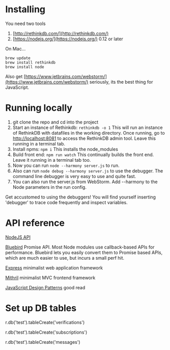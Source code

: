 

# Installing

You need two tools

1. [http://rethinkdb.com/](http://rethinkdb.com/)
2. [https://nodejs.org/](https://nodejs.org/) 0.12 or later

On Mac...
    
    brew update   
    brew install rethinkdb    
    brew install node

Also get [https://www.jetbrains.com/webstorm/](https://www.jetbrains.com/webstorm/) seriously, its the best thing for JavaScript.

# Running locally

1. git clone the repo and cd into the project
1. Start an instance of Rethinkdb:  `rethinkdb -o 1` This will run an instance of RethinkDB with datafiles in the working directory. Once running, go to [http://localhost:8081](http://localhost:8081)
 to access the RethinkDB admin tool. Leave this running in a terminal tab.
1. Install npms: `npm i`  This installs the node_modules
1. Build front end: `npm run watch` This continually builds the front end. Leave it running in a terminal tab too.
1. Now you can run `node --harmony server.js` to run.
1. Also can run `node debug --harmony server.js` to use the debugger. The command line debugger is very easy to use
and quite fast. 
1. You can also run the server.js from WebStorm. Add --harmony to the Node parameters in the run config.

Get accustomed to using the debuggers! You will find yourself inserting 'debugger' to trace code frequently and inspect variables. 

# API reference

[NodeJS API](https://nodejs.org/api)

[Bluebird](https://github.com/petkaantonov/bluebird/blob/master/API.md) Promise API. Most Node modules use callback-based APIs for performance.
Bluebird lets you easily convert them to Promise based APIs, which are much easier to use, but incurs a small perf hit.

[Express](http://expressjs.com) minimalist web application framework

[Mithril](https://lhorie.github.io/mithril) minimalist MVC frontend framework

[JavaScript Design Patterns](http://addyosmani.com/resources/essentialjsdesignpatterns/book/) good read

# Set up DB tables

r.db('test').tableCreate('verifications')

r.db('test').tableCreate('subscriptions')

r.db('test').tableCreate('messages')

